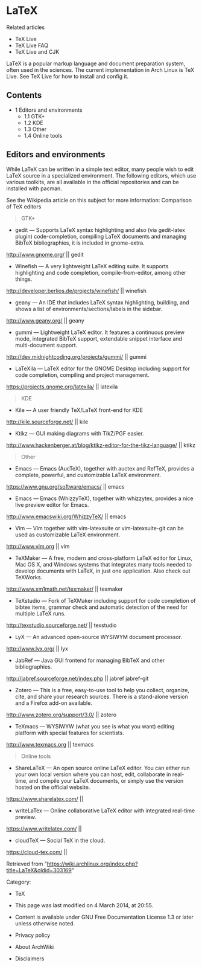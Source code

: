 LaTeX
=====

Related articles

-   TeX Live
-   TeX Live FAQ
-   TeX Live and CJK

LaTeX is a popular markup language and document preparation system,
often used in the sciences. The current implementation in Arch Linux is
TeX Live. See TeX Live for how to install and config it.

Contents
--------

-   1 Editors and environments
    -   1.1 GTK+
    -   1.2 KDE
    -   1.3 Other
    -   1.4 Online tools

Editors and environments
------------------------

While LaTeX can be written in a simple text editor, many people wish to
edit LaTeX source in a specialized environment. The following editors,
which use various toolkits, are all available in the official
repositories and can be installed with pacman.

See the Wikipedia article on this subject for more information:
Comparison of TeX editors

> GTK+

-   gedit — Supports LaTeX syntax highlighting and also (via gedit-latex
    plugin) code-completion, compiling LaTeX documents and managing
    BibTeX bibliographies, it is included in gnome-extra.

http://www.gnome.org/ || gedit

-   Winefish — A very lightweight LaTeX editing suite. It supports
    highlighting and code completion, compile-from-editor, among other
    things.

http://developer.berlios.de/projects/winefish/ || winefish

-   geany — An IDE that includes LaTeX syntax highlighting, building,
    and shows a list of environments/sections/labels in the sidebar.

http://www.geany.org/ || geany

-   gummi — Lightweight LaTeX editor. It features a continuous preview
    mode, integrated BibTeX support, extendable snippet interface and
    multi-document support.

http://dev.midnightcoding.org/projects/gummi/ || gummi

-   LaTeXila — LaTeX editor for the GNOME Desktop including support for
    code completion, compiling and project management.

https://projects.gnome.org/latexila/ || latexila

> KDE

-   Kile — A user friendly TeX/LaTeX front-end for KDE

http://kile.sourceforge.net/ || kile

-   Ktikz — GUI making diagrams with TikZ/PGF easier.

http://www.hackenberger.at/blog/ktikz-editor-for-the-tikz-language/ ||
ktikz

> Other

-   Emacs — Emacs (AucTeX), together with auctex and RefTeX, provides a
    complete, powerful, and customizable LaTeX environment.

https://www.gnu.org/software/emacs/ || emacs

-   Emacs — Emacs (WhizzyTeX), together with whizzytex, provides a nice
    live preview editor for Emacs.

http://www.emacswiki.org/WhizzyTeX/ || emacs

-   Vim — Vim together with vim-latexsuite or vim-latexsuite-git can be
    used as customizable LaTeX environment.

http://www.vim.org || vim

-   TeXMaker — A free, modern and cross-platform LaTeX editor for Linux,
    Mac OS X, and Windows systems that integrates many tools needed to
    develop documents with LaTeX, in just one application. Also check
    out TeXWorks.

http://www.xm1math.net/texmaker/ || texmaker

-   TeXstudio — Fork of TeXMaker including support for code completion
    of bibtex items, grammar check and automatic detection of the need
    for multiple LaTeX runs.

http://texstudio.sourceforge.net/ || texstudio

-   LyX — An advanced open-source WYSIWYM document processor.

http://www.lyx.org/ || lyx

-   JabRef — Java GUI frontend for managing BibTeX and other
    bibliographies.

http://jabref.sourceforge.net/index.php || jabref jabref-git

-   Zotero — This is a free, easy-to-use tool to help you collect,
    organize, cite, and share your research sources. There is a
    stand-alone version and a Firefox add-on available.

http://www.zotero.org/support/3.0/ || zotero

-   TeXmacs — WYSIWYW (what you see is what you want) editing platform
    with special features for scientists.

http://www.texmacs.org || texmacs

> Online tools

-   ShareLaTeX — An open source online LaTeX editor. You can either run
    your own local version where you can host, edit, collaborate in
    real-time, and compile your LaTeX documents, or simply use the
    version hosted on the official website.

https://www.sharelatex.com/ ||

-   writeLaTex — Online collaborative LaTeX editor with integrated
    real-time preview.

https://www.writelatex.com/ ||

-   cloudTeX — Social TeX in the cloud.

https://cloud-tex.com/ ||

Retrieved from
"https://wiki.archlinux.org/index.php?title=LaTeX&oldid=303169"

Category:

-   TeX

-   This page was last modified on 4 March 2014, at 20:55.
-   Content is available under GNU Free Documentation License 1.3 or
    later unless otherwise noted.
-   Privacy policy
-   About ArchWiki
-   Disclaimers
